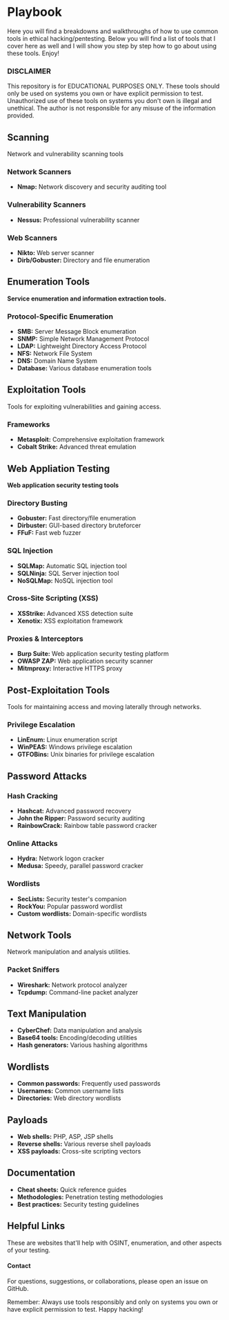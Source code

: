 # Playbook
Here you will find a breakdowns and walkthroughs of how to use common tools in ethical hacking/pentesting.
Below you will find a list of tools that I cover here as well and I will show you step by step how to go about using these tools. 
Enjoy!
### DISCLAIMER
This repository is for EDUCATIONAL PURPOSES ONLY. These tools should only be used on systems you own or have explicit permission to test. Unauthorized use of these tools on systems you don't own is illegal and unethical. The author is not responsible for any misuse of the information provided.

## Scanning
Network and vulnerability scanning tools
### Network Scanners
+ **Nmap:** Network discovery and security auditing tool

### Vulnerability Scanners
+ **Nessus:** Professional vulnerability scanner <br>

### Web Scanners 
+ **Nikto:** Web server scanner <br>
+ **Dirb/Gobuster:** Directory and file enumeration 

## Enumeration Tools
**Service enumeration and information extraction tools.** 

### Protocol-Specific Enumeration
+ **SMB:** Server Message Block enumeration <br> 
+ **SNMP:** Simple Network Management Protocol <br>
+ **LDAP:** Lightweight Directory Access Protocol <br>
+ **NFS:** Network File System <br>
+ **DNS:** Domain Name System <br>
+ **Database:** Various database enumeration tools <br>


## Exploitation Tools
Tools for exploiting vulnerabilities and gaining access.
### Frameworks
+ **Metasploit:** Comprehensive exploitation framework <br>
+ **Cobalt Strike:** Advanced threat emulation <br>

## Web Appliation Testing
**Web application security testing tools** 
### Directory Busting
+ **Gobuster:** Fast directory/file enumeration <br>
+ **Dirbuster:** GUI-based directory bruteforcer <br>
+ **FFuF:** Fast web fuzzer <br>

### SQL Injection 
+ **SQLMap:** Automatic SQL injection tool <br>
+ **SQLNinja:** SQL Server injection tool <br>
+ **NoSQLMap:** NoSQL injection tool

### Cross-Site Scripting (XSS)
+ **XSStrike:** Advanced XSS detection suite <br>
+ **Xenotix:** XSS exploitation framework <br>

### Proxies & Interceptors
+ **Burp Suite:** Web application security testing platform <br>
+ **OWASP ZAP:** Web application security scanner <br>
+ **Mitmproxy:** Interactive HTTPS proxy

## Post-Exploitation Tools
Tools for maintaining access and moving laterally through networks.
### Privilege Escalation
+ **LinEnum:** Linux enumeration script <br>
+ **WinPEAS:** Windows privilege escalation <br>
+ **GTFOBins:** Unix binaries for privilege escalation

## Password Attacks
### Hash Cracking
+ **Hashcat:** Advanced password recovery <br>
+ **John the Ripper:** Password security auditing <br>
+ **RainbowCrack:** Rainbow table password cracker <br>
### Online Attacks
+ **Hydra:** Network logon cracker <br>
+ **Medusa:** Speedy, parallel password cracker <br>
### Wordlists 
+ **SecLists:** Security tester's companion <br>
+ **RockYou:** Popular password wordlist <br>
+ **Custom wordlists:** Domain-specific wordlists

## Network Tools
Network manipulation and analysis utilities.
### Packet Sniffers
+ **Wireshark:** Network protocol analyzer <br>
+ **Tcpdump:** Command-line packet analyzer 

## Text Manipulation
+ **CyberChef:** Data manipulation and analysis <br>
+ **Base64 tools:** Encoding/decoding utilities <br>
+ **Hash generators:** Various hashing algorithms <br>

## Wordlists
+ **Common passwords:** Frequently used passwords <br>
+ **Usernames:** Common username lists <br>
+ **Directories:** Web directory wordlists <br>

## Payloads
+ **Web shells:** PHP, ASP, JSP shells <br>
+ **Reverse shells:** Various reverse shell payloads <br>
+ **XSS payloads:** Cross-site scripting vectors <br>

## Documentation
+ **Cheat sheets:** Quick reference guides <br>
+ **Methodologies:** Penetration testing methodologies <br>
+ **Best practices:** Security testing guidelines <br>

## Helpful Links
These are websites that'll help with OSINT, enumeration, and other aspects of your testing.

#### Contact
For questions, suggestions, or collaborations, please open an issue on GitHub.

Remember: Always use tools responsibly and only on systems you own or have explicit permission to test. Happy hacking!
